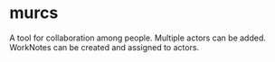 # murcs
A tool for collaboration among people. 
Multiple actors can be added.
WorkNotes can be created and assigned to actors.
